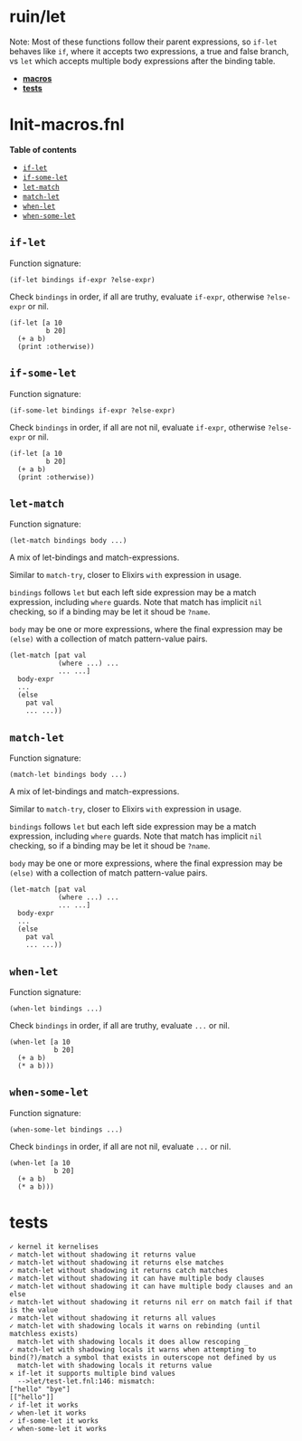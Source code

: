 # ruin/let

Note: Most of these functions follow their parent expressions, so `if-let`
behaves like `if`, where it accepts two expressions, a true and false branch,
vs `let` which accepts multiple body expressions after the binding table.

- **[macros](#init-macrosfnl)**
- **[tests](#tests)**

# Init-macros.fnl

**Table of contents**

- [`if-let`](#if-let)
- [`if-some-let`](#if-some-let)
- [`let-match`](#let-match)
- [`match-let`](#match-let)
- [`when-let`](#when-let)
- [`when-some-let`](#when-some-let)

## `if-let`
Function signature:

```
(if-let bindings if-expr ?else-expr)
```

Check `bindings` in order, if all are truthy, evaluate `if-expr`, otherwise `?else-expr` or nil.

  ```
  (if-let [a 10
           b 20]
    (+ a b)
    (print :otherwise))
  ```

## `if-some-let`
Function signature:

```
(if-some-let bindings if-expr ?else-expr)
```

Check `bindings` in order, if all are not nil, evaluate `if-expr`, otherwise `?else-expr` or nil.

  ```
  (if-let [a 10
           b 20]
    (+ a b)
    (print :otherwise))
  ```

## `let-match`
Function signature:

```
(let-match bindings body ...)
```

A mix of let-bindings and match-expressions.

  Similar to `match-try`, closer to Elixirs `with` expression in usage.

  `bindings` follows `let` but each left side expression may be a match
  expression, including `where` guards. Note that match has implicit `nil`
  checking, so if a binding may be let it shoud be `?name`.

  `body` may be one or more expressions, where the final expression may be
  `(else)` with a collection of match pattern-value pairs.

  ```
  (let-match [pat val
              (where ...) ...
              ... ...]
    body-expr
    ...
    (else
      pat val
      ... ...))
  ```

## `match-let`
Function signature:

```
(match-let bindings body ...)
```

A mix of let-bindings and match-expressions.

  Similar to `match-try`, closer to Elixirs `with` expression in usage.

  `bindings` follows `let` but each left side expression may be a match
  expression, including `where` guards. Note that match has implicit `nil`
  checking, so if a binding may be let it shoud be `?name`.

  `body` may be one or more expressions, where the final expression may be
  `(else)` with a collection of match pattern-value pairs.

  ```
  (let-match [pat val
              (where ...) ...
              ... ...]
    body-expr
    ...
    (else
      pat val
      ... ...))
  ```

## `when-let`
Function signature:

```
(when-let bindings ...)
```

Check `bindings` in order, if all are truthy, evaluate `...` or nil.

  ```
  (when-let [a 10
             b 20]
    (+ a b)
    (* a b)))
  ```

## `when-some-let`
Function signature:

```
(when-some-let bindings ...)
```

Check `bindings` in order, if all are not nil, evaluate `...` or nil.

  ```
  (when-let [a 10
             b 20]
    (+ a b)
    (* a b)))
  ```


<!-- Generated with Fenneldoc v1.0.0
     https://gitlab.com/andreyorst/fenneldoc -->

# tests
```
✓ kernel it kernelises
✓ match-let without shadowing it returns value
✓ match-let without shadowing it returns else matches
✓ match-let without shadowing it returns catch matches
✓ match-let without shadowing it can have multiple body clauses
✓ match-let without shadowing it can have multiple body clauses and an else
✓ match-let without shadowing it returns nil err on match fail if that is the value
✓ match-let without shadowing it returns all values
✓ match-let with shadowing locals it warns on rebinding (until matchless exists)
  match-let with shadowing locals it does allow rescoping _
✓ match-let with shadowing locals it warns when attempting to bind(?)/match a symbol that exists in outerscope not defined by us
  match-let with shadowing locals it returns value
✕ if-let it supports multiple bind values 
  -->let/test-let.fnl:146: mismatch: 
["hello" "bye"]
[["hello"]]
✓ if-let it works
✓ when-let it works
✓ if-some-let it works
✓ when-some-let it works
```

